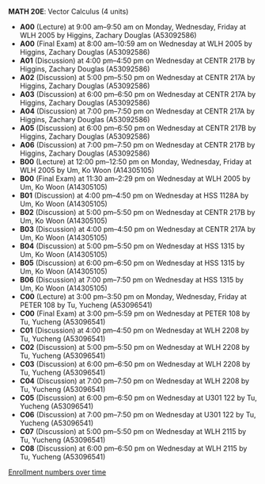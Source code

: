 **MATH 20E**: Vector Calculus (4 units)

- **A00** (Lecture) at 9:00 am–9:50 am on Monday, Wednesday, Friday at WLH 2005 by Higgins, Zachary Douglas (A53092586)
- **A00** (Final Exam) at 8:00 am–10:59 am on Wednesday at WLH 2005 by Higgins, Zachary Douglas (A53092586)
- **A01** (Discussion) at 4:00 pm–4:50 pm on Wednesday at CENTR 217B by Higgins, Zachary Douglas (A53092586)
- **A02** (Discussion) at 5:00 pm–5:50 pm on Wednesday at CENTR 217A by Higgins, Zachary Douglas (A53092586)
- **A03** (Discussion) at 6:00 pm–6:50 pm on Wednesday at CENTR 217A by Higgins, Zachary Douglas (A53092586)
- **A04** (Discussion) at 7:00 pm–7:50 pm on Wednesday at CENTR 217A by Higgins, Zachary Douglas (A53092586)
- **A05** (Discussion) at 6:00 pm–6:50 pm on Wednesday at CENTR 217B by Higgins, Zachary Douglas (A53092586)
- **A06** (Discussion) at 7:00 pm–7:50 pm on Wednesday at CENTR 217B by Higgins, Zachary Douglas (A53092586)
- **B00** (Lecture) at 12:00 pm–12:50 pm on Monday, Wednesday, Friday at WLH 2005 by Um, Ko Woon (A14305105)
- **B00** (Final Exam) at 11:30 am–2:29 pm on Wednesday at WLH 2005 by Um, Ko Woon (A14305105)
- **B01** (Discussion) at 4:00 pm–4:50 pm on Wednesday at HSS 1128A by Um, Ko Woon (A14305105)
- **B02** (Discussion) at 5:00 pm–5:50 pm on Wednesday at CENTR 217B by Um, Ko Woon (A14305105)
- **B03** (Discussion) at 4:00 pm–4:50 pm on Wednesday at CENTR 217A by Um, Ko Woon (A14305105)
- **B04** (Discussion) at 5:00 pm–5:50 pm on Wednesday at HSS 1315 by Um, Ko Woon (A14305105)
- **B05** (Discussion) at 6:00 pm–6:50 pm on Wednesday at HSS 1315 by Um, Ko Woon (A14305105)
- **B06** (Discussion) at 7:00 pm–7:50 pm on Wednesday at HSS 1315 by Um, Ko Woon (A14305105)
- **C00** (Lecture) at 3:00 pm–3:50 pm on Monday, Wednesday, Friday at PETER 108 by Tu, Yucheng (A53096541)
- **C00** (Final Exam) at 3:00 pm–5:59 pm on Wednesday at PETER 108 by Tu, Yucheng (A53096541)
- **C01** (Discussion) at 4:00 pm–4:50 pm on Wednesday at WLH 2208 by Tu, Yucheng (A53096541)
- **C02** (Discussion) at 5:00 pm–5:50 pm on Wednesday at WLH 2208 by Tu, Yucheng (A53096541)
- **C03** (Discussion) at 6:00 pm–6:50 pm on Wednesday at WLH 2208 by Tu, Yucheng (A53096541)
- **C04** (Discussion) at 7:00 pm–7:50 pm on Wednesday at WLH 2208 by Tu, Yucheng (A53096541)
- **C05** (Discussion) at 6:00 pm–6:50 pm on Wednesday at U301 122 by Tu, Yucheng (A53096541)
- **C06** (Discussion) at 7:00 pm–7:50 pm on Wednesday at U301 122 by Tu, Yucheng (A53096541)
- **C07** (Discussion) at 5:00 pm–5:50 pm on Wednesday at WLH 2115 by Tu, Yucheng (A53096541)
- **C08** (Discussion) at 6:00 pm–6:50 pm on Wednesday at WLH 2115 by Tu, Yucheng (A53096541)

[Enrollment numbers over time](./MATH20E.tsv)
